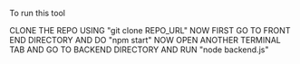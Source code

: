 To run this tool

CLONE THE REPO USING "git clone REPO_URL"
NOW FIRST GO TO FRONT END DIRECTORY AND DO "npm start"
NOW OPEN ANOTHER TERMINAL TAB AND GO TO BACKEND DIRECTORY AND RUN "node backend.js"